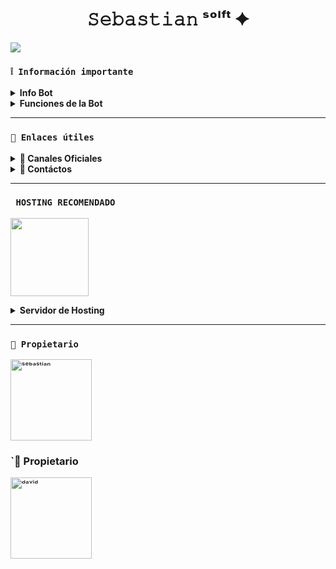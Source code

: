 <h1 align="center"> 𝚂𝚎𝚋𝚊𝚜𝚝𝚒𝚊𝚗 ˢᵒˡᶠᵗ ✦</h1>

 <img src= "https://files.catbox.moe/8xhnpl.png">
    </p>

### **`❕️ Información importante`**

<details>
 <summary><b>  Info Bot</b></summary>

* Este proyecto **no está afiliado de ninguna manera** con `WhatsApp`, `Inc. WhatsApp` es una marca registrada de `WhatsApp LLC`, y este bot es un **desarrollo independiente** que **no tiene ninguna relación oficial con la compañía**.
</details>

<details>
 <summary><b>  Funciones de la Bot</b></summary>

> Bot en desarrollo si presenta alguna falla reportar al creador para darle una solución óptima.

- [x] Interacción con voz y texto
- [x] Configuración de grupo
- [x] antidelete, antilink, antispam, etc
- [x] Bienvenida personalizada
- [x] Juegos, tictactoe, mate, etc
- [x] Chatbot (simsimi)
- [x] Chatbot (autoresponder)
- [x] Crear sticker de image/video/gif/url
- [x] Juego RPG
- [x] Personalizar imagen del menú
- [x] Descarga de música y video De YT
- [ ] Otros

</details>

---

### **`🔗 Enlaces útiles`**

<details>
 <summary><b> 🍭 Canales Oficiales </b></summary>

* Canal Oficial 1: [`¡Click aquí!`](https://whatsapp.com/channel/0029VawvsWMHwXb7QSC5kp38)
* Canal Oficial 2: [`¡Click aquí!`](https://whatsapp.com/channel/0029VavL0RX77qVMEGBNL23y)
* Canal Oficial 3: [`¡Click aquí!`](https://whatsapp.com/channel/0029VaYTBn3DZ4LaHbgzxw0B)
* Canal Oficial 4: [`¡Click aquí!`](https://whatsapp.com/channel/0029Vb6BhZ94inojKBChol3a)
</details>

<details>
<summary><b> 💭 Contáctos</b></summary>

* WhatsApp: [`Aquí`](https://wa.me/56985230452)
* Colaborador Principal: [`Aquí`](https://wa.me/522219831926)
* Correo: [`Aquí`](seba306053@gmail.com)

</details>

---

### **` HOSTING RECOMENDADO`**

<a href="https://cloud.hackw.tech"><img src="https://files.catbox.moe/4dcu7y.jpg" height="125px"></a>

<details>
 <summary><b>  Servidor de Hosting</b></summary>

* Sitio Web: [`Cloud HackW`](https://cloud.hackw.tech)
* Contacto Creador: [`+57 315 2719101`](https://wa.me/573152719101)

</details>

---

### **`👑 Propietario`**
<a href="https://github.com/SebastianSBGGy"><img src="https://files.catbox.moe/irbmcz.png" width="130" height="130" alt="ˢᵉᵇᵃˢᵗⁱᵃⁿ"/></a>

### **`👑 Propietario**
<a href="https://github.com/M3rcenario28"><img src="https://files.catbox.moe/99xn6s.jpg" width="130" height="130" alt="ᵈᵃᵛⁱᵈ"/></a>

